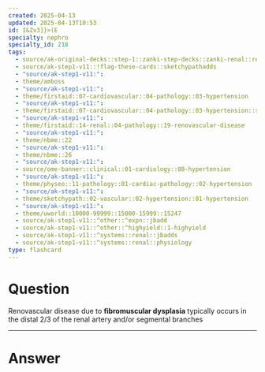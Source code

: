 ```yaml
---
created: 2025-04-13
updated: 2025-04-13T10:53
id: I&Zv3]}>(E
specialty: nephro
specialty_id: 218
tags:
  - source/ak-original-decks::step-1::zanki-step-decks::zanki-renal::renal-physiology-+-embryo,-anatomy
  - source/ak-step1-v11::!flag-these-cards::sketchypathadds
  - "source/ak-step1-v11:": 
  - theme/amboss
  - "source/ak-step1-v11:": 
  - theme/firstaid::07-cardiovascular::04-pathology::03-hypertension
  - "source/ak-step1-v11:": 
  - theme/firstaid::07-cardiovascular::04-pathology::03-hypertension::secondary-hypertension
  - "source/ak-step1-v11:": 
  - theme/firstaid::14-renal::04-pathology::19-renovascular-disease
  - "source/ak-step1-v11:": 
  - theme/nbme::22
  - "source/ak-step1-v11:": 
  - theme/nbme::26
  - "source/ak-step1-v11:": 
  - source/ome-banner::clinical::01-cardiology::08-hypertension
  - "source/ak-step1-v11:": 
  - theme/physeo::11-pathology::01-cardiac-pathology::02-hypertension
  - "source/ak-step1-v11:": 
  - theme/sketchypath::02-vascular::02-hypertension::01-hypertension
  - "source/ak-step1-v11:": 
  - theme/uworld::10000-99999::15000-15999::15247
  - source/ak-step1-v11::^other::^expn::jbadd
  - source/ak-step1-v11::^other::^highyield::1-highyield
  - source/ak-step1-v11::^systems::renal::jbadds
  - source/ak-step1-v11::^systems::renal::physiology
type: flashcard
---
```


# Question
Renovascular disease due to **fibromuscular dysplasia** typically occurs in the distal 2/3 of the renal artery and/or segmental branches

---

# Answer
